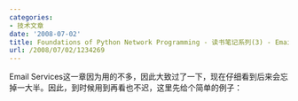 ```yaml
---
categories:
- 技术文章
date: '2008-07-02'
title: Foundations of Python Network Programming - 读书笔记系列(3) - Email Services
url: /2008/07/02/1234269
---
```



Email Services这一章因为用的不多，因此大致过了一下，现在仔细看到后来会忘掉一大半。因此，到时候用到再看也不迟，这里先给个简单的例子：

<div class="cnblogs_code"><!--

Code highlighting produced by Actipro CodeHighlighter (freeware)

http://www.CodeHighlighter.com/

-->![](http://www.cnblogs.com/Images/OutliningIndicators/None.gif)<span style="color: #0000ff;">import</span><span style="color: #000000;">&nbsp;smtplib

![](http://www.cnblogs.com/Images/OutliningIndicators/None.gif)

![](http://www.cnblogs.com/Images/OutliningIndicators/None.gif)</span><span style="color: #0000ff;">def</span><span style="color: #000000;">&nbsp;readManyLines():

![](http://www.cnblogs.com/Images/OutliningIndicators/None.gif)&nbsp;&nbsp;&nbsp;&nbsp;</span><span style="color: #800000;">"""</span><span style="color: #800000;">Read&nbsp;lines&nbsp;from&nbsp;the&nbsp;user&nbsp;until&nbsp;they&nbsp;enter&nbsp;a&nbsp;line&nbsp;with&nbsp;a&nbsp;single

![](http://www.cnblogs.com/Images/OutliningIndicators/None.gif)period,&nbsp;and&nbsp;return&nbsp;a&nbsp;single&nbsp;string.</span><span style="color: #800000;">"""</span><span style="color: #000000;">

![](http://www.cnblogs.com/Images/OutliningIndicators/None.gif)&nbsp;&nbsp;&nbsp;&nbsp;result&nbsp;</span><span style="color: #000000;">=</span><span style="color: #000000;">&nbsp;</span><span style="color: #800000;">""</span><span style="color: #000000;">

![](http://www.cnblogs.com/Images/OutliningIndicators/None.gif)&nbsp;&nbsp;&nbsp;&nbsp;</span><span style="color: #0000ff;">while</span><span style="color: #000000;">&nbsp;</span><span style="color: #000000;">1</span><span style="color: #000000;">:

![](http://www.cnblogs.com/Images/OutliningIndicators/None.gif)&nbsp;&nbsp;&nbsp;&nbsp;&nbsp;&nbsp;&nbsp;&nbsp;line&nbsp;</span><span style="color: #000000;">=</span><span style="color: #000000;">&nbsp;raw_input()

![](http://www.cnblogs.com/Images/OutliningIndicators/None.gif)&nbsp;&nbsp;&nbsp;&nbsp;&nbsp;&nbsp;&nbsp;&nbsp;</span><span style="color: #0000ff;">if</span><span style="color: #000000;">&nbsp;line&nbsp;</span><span style="color: #000000;">==</span><span style="color: #000000;">&nbsp;</span><span style="color: #800000;">'</span><span style="color: #800000;">.</span><span style="color: #800000;">'</span><span style="color: #000000;">:&nbsp;</span><span style="color: #0000ff;">return</span><span style="color: #000000;">&nbsp;result

![](http://www.cnblogs.com/Images/OutliningIndicators/None.gif)&nbsp;&nbsp;&nbsp;&nbsp;&nbsp;&nbsp;&nbsp;&nbsp;result&nbsp;</span><span style="color: #000000;">=</span><span style="color: #000000;">&nbsp;result&nbsp;</span><span style="color: #000000;">+</span><span style="color: #000000;">&nbsp;line&nbsp;</span><span style="color: #000000;">+</span><span style="color: #000000;">&nbsp;</span><span style="color: #800000;">"</span><span style="color: #800000;">\n</span><span style="color: #800000;">"</span><span style="color: #000000;">

![](http://www.cnblogs.com/Images/OutliningIndicators/None.gif)

![](http://www.cnblogs.com/Images/OutliningIndicators/None.gif)servername</span><span style="color: #000000;">=</span><span style="color: #000000;">raw_input(</span><span style="color: #800000;">"</span><span style="color: #800000;">SMTP&nbsp;server&nbsp;name:&nbsp;</span><span style="color: #800000;">"</span><span style="color: #000000;">)

![](http://www.cnblogs.com/Images/OutliningIndicators/None.gif)Fromaddress</span><span style="color: #000000;">=</span><span style="color: #000000;">raw_input(</span><span style="color: #800000;">"</span><span style="color: #800000;">From&nbsp;address:&nbsp;</span><span style="color: #800000;">"</span><span style="color: #000000;">)

![](http://www.cnblogs.com/Images/OutliningIndicators/None.gif)Toaddress</span><span style="color: #000000;">=</span><span style="color: #000000;">raw_input(</span><span style="color: #800000;">"</span><span style="color: #800000;">To&nbsp;address:&nbsp;</span><span style="color: #800000;">"</span><span style="color: #000000;">)

![](http://www.cnblogs.com/Images/OutliningIndicators/None.gif)</span><span style="color: #0000ff;">print</span><span style="color: #000000;">&nbsp;</span><span style="color: #800000;">"</span><span style="color: #800000;">Enter&nbsp;your&nbsp;message.&nbsp;To&nbsp;end,&nbsp;enter&nbsp;a&nbsp;line&nbsp;that&nbsp;begins&nbsp;with&nbsp;a</span><span style="color: #800000;">"</span><span style="color: #000000;">

![](http://www.cnblogs.com/Images/OutliningIndicators/None.gif)</span><span style="color: #0000ff;">print</span><span style="color: #000000;">&nbsp;</span><span style="color: #800000;">"</span><span style="color: #800000;">period&nbsp;and&nbsp;has&nbsp;no&nbsp;other&nbsp;characters:&nbsp;</span><span style="color: #800000;">"</span><span style="color: #000000;">

![](http://www.cnblogs.com/Images/OutliningIndicators/None.gif)MessageText</span><span style="color: #000000;">=</span><span style="color: #000000;">readManyLines()

![](http://www.cnblogs.com/Images/OutliningIndicators/None.gif)server</span><span style="color: #000000;">=</span><span style="color: #000000;">smtplib.SMTP(servername)

![](http://www.cnblogs.com/Images/OutliningIndicators/None.gif)server.sendmail(Fromaddress,&nbsp;Toaddress,&nbsp;MessageText)

![](http://www.cnblogs.com/Images/OutliningIndicators/None.gif)server.quit()</span></div>